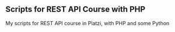 ## Scripts for REST API Course with PHP
My scripts for REST API course in Platzi, with PHP and some Python